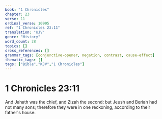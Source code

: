 ```yaml
---
book: "1 Chronicles"
chapter: 23
verse: 11
ordinal_verse: 10995
ref: "1 Chronicles 23:11"
translation: "KJV"
genre: "History"
word_count: 28
topics: []
cross_references: []
grammar_tags: [conjunctive-opener, negation, contrast, cause-effect]
thematic_tags: []
tags: ["Bible","KJV","1 Chronicles"]
---
```


# 1 Chronicles 23:11

And Jahath was the chief, and Zizah the second: but Jeush and Beriah had not many sons; therefore they were in one reckoning, according to their father's house.
